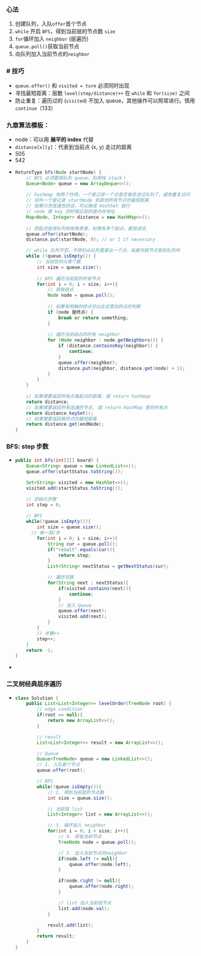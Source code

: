 ### 心法

1. 创建队列，入队`offer`首个节点
2. `while` 开启 `BFS`，得到当前层的节点数 `size`
3. `for`循环加入 `neighbor` (层遍历)
4. `queue.poll()`获取当前节点
5. 向队列加入当前节点的`neighbor`

### # 技巧

* `queue.offer()` 和 `visited = ture` 必须同时出现
* 寻找最短距离：层数 `level(step/distance)++` 在 `while` 和 `for(size)` 之间
* 防止重复：遍历过的 (`visited`) 不加入 queue，其他操作可以照常进行。慎用 `continue`（133）

### 九章算法模板：

- node：可以用 **展平的 index** 代替
- `distance[x][y]`：代表到当前点 (x, y) 走过的距离
- 505
- 542

* ```java
  ReturnType bfs(Node startNode) {
      // BFS 必须要⽤队列 queue，别⽤栈 stack！
      Queue<Node> queue = new ArrayDeque<>();
      
      // hashmap 有两个作⽤，⼀个是记录⼀个点是否被丢进过队列了，避免重复访问
      // 另外⼀个是记录 startNode 到其他所有节点的最短距离
      // 如果只求连通性的话，可以换成 HashSet 就⾏
      // node 做 key 的时候⽐较的是内存地址
      Map<Node, Integer> distance = new HashMap<>();
      
      // 把起点放进队列和哈希表⾥，如果有多个起点，都放进去
      queue.offer(startNode);
      distance.put(startNode, 0); // or 1 if necessary
  
      // while 队列不空，不停的从队列⾥拿出⼀个点，拓展邻居节点放到队列中
      while (!queue.isEmpty()) {
          // 当前层的元素个数
          int size = queue.size();
          
          // BFS 遍历当前层的所有节点
          for(int i = 0; i < size; i++){
              // 获取结点
              Node node = queue.poll();
              
              // 如果有明确的终点可以在这⾥加终点的判断
              if (node 是终点) {
                  break or return something;
              }
              
              // 遍历当前结点的所有 neighbor
              for (Node neighbor : node.getNeighbors()) {
                  if (distance.containsKey(neighbor)) {
                      continue;
                  }
                  queue.offer(neighbor);
                  distance.put(neighbor, distance.get(node) + 1);
              }
          }
      }
      
      // 如果需要返回所有点离起点的距离，就 return hashmap
      return distance;
      // 如果需要返回所有连通的节点, 就 return HashMap ⾥的所有点
      return distance.keySet();
      // 如果需要返回离终点的最短距离
      return distance.get(endNode);
  }
  ```

### BFS: step 步数

- ```java
  public int bfs(int[][] board) {
      Queue<String> queue = new LinkedList<>();
      queue.offer(startStatus.toString());
  
      Set<String> visited = new HashSet<>();
      visited.add(startStatus.toString());
  
      // 初始化步数
      int step = 0;
      
      // BFS
      while(!queue.isEmpty()){
          int size = queue.size();
  		// 每一层/步
          for(int i = 0; i < size; i++){
              String cur = queue.poll();
              if("result".equals(cur)){
                  return step;
              }
              List<String> nextStatus = getNextStatus(cur);
  
              // 遍历邻居
              for(String next : nextStatus){
                  if(visited.contains(next)){
                      continue;
                  }
                  // 放入 Queue  
                  queue.offer(next);
                  visited.add(next);
              }
          }
          // 步数++
          step++;
      }
      return -1;
  }
  ```

- 

### 二叉树经典层序遍历

- ```java
  class Solution {
      public List<List<Integer>> levelOrder(TreeNode root) {
          // edge condition
          if(root == null){
              return new ArrayList<>();
          }
  
          // result
          List<List<Integer>> result = new ArrayList<>();
  
          // Queue
          Queue<TreeNode> queue = new LinkedList<>();
          // 1. 入队首个节点
          queue.offer(root);
  
          // BFS
          while(!queue.isEmpty()){
              // 2. 得到当前层的节点数
              int size = queue.size();
  
              // 当前层 list
              List<Integer> list = new ArrayList<>();
  
              // 3. 循环加入 neighbor
              for(int i = 0; i < size; i++){
                  // 4. 获取当前节点
                  TreeNode node = queue.poll();
  
                  // 5. 加入当前节点的neighbor
                  if(node.left != null){
                      queue.offer(node.left);
                  }
  
                  if(node.right != null){
                      queue.offer(node.right);
                  }
  
                  // list 加入当前层节点
                  list.add(node.val);
              }
  
              result.add(list);
          }
          return result;
      }
  }
  ```

